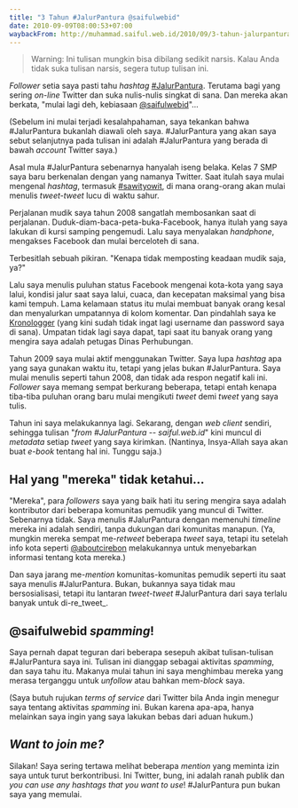 ```yaml
---
title: "3 Tahun #JalurPantura @saifulwebid"
date: 2010-09-09T08:00:53+07:00
waybackFrom: http://muhammad.saiful.web.id/2010/09/3-tahun-jalurpantura-saifulwebid.html
---
```

> Warning: Ini tulisan mungkin bisa dibilang sedikit narsis. Kalau Anda tidak suka tulisan narsis, segera tutup tulisan ini.

_Follower_ setia saya pasti tahu _hashtag_ [#JalurPantura][1]. Terutama bagi yang sering _on-line_ Twitter dan suka nulis-nulis singkat di sana. Dan mereka akan berkata, "mulai lagi deh, kebiasaan [@saifulwebid][2]"...

(Sebelum ini mulai terjadi kesalahpahaman, saya tekankan bahwa #JalurPantura bukanlah diawali oleh saya. #JalurPantura yang akan saya sebut selanjutnya pada tulisan ini adalah #JalurPantura yang berada di bawah _account_ Twitter saya.)

Asal mula #JalurPantura sebenarnya hanyalah iseng belaka. Kelas 7 SMP saya baru berkenalan dengan yang namanya Twitter. Saat itulah saya mulai mengenal _hashtag_, termasuk [#sawityowit][3], di mana orang-orang akan mulai menulis _tweet-tweet_ lucu di waktu sahur.

Perjalanan mudik saya tahun 2008 sangatlah membosankan saat di perjalanan. Duduk-diam-baca-peta-buka-Facebook, hanya itulah yang saya lakukan di kursi samping pengemudi. Lalu saya menyalakan _handphone_, mengakses Facebook dan mulai berceloteh di sana.

Terbesitlah sebuah pikiran. "Kenapa tidak memposting keadaan mudik saja, ya?"

<!--more-->

Lalu saya menulis puluhan status Facebook mengenai kota-kota yang saya lalui, kondisi jalur saat saya lalui, cuaca, dan kecepatan maksimal yang bisa kami tempuh. Lama kelamaan status itu mulai membuat banyak orang kesal dan menyalurkan umpatannya di kolom komentar. Dan pindahlah saya ke [Kronologger][4] (yang kini sudah tidak ingat lagi username dan password saya di sana). Umpatan tidak lagi saya dapat, tapi saat itu banyak orang yang mengira saya adalah petugas Dinas Perhubungan.

Tahun 2009 saya mulai aktif menggunakan Twitter. Saya lupa _hashtag_ apa yang saya gunakan waktu itu, tetapi yang jelas bukan #JalurPantura. Saya mulai menulis seperti tahun 2008, dan tidak ada respon negatif kali ini. _Follower_ saya memang sempat berkurang beberapa, tetapi entah kenapa tiba-tiba puluhan orang baru mulai mengikuti _tweet_ demi _tweet_ yang saya tulis.

Tahun ini saya melakukannya lagi. Sekarang, dengan _web client_ sendiri, sehingga tulisan "_from #JalurPantura -- saiful.web.id_" kini muncul di _metadata_ setiap _tweet_ yang saya kirimkan. (Nantinya, Insya-Allah saya akan buat _e-book_ tentang hal ini. Tunggu saja.)

## Hal yang "mereka" tidak ketahui...

"Mereka", para _followers_ saya yang baik hati itu sering mengira saya adalah kontributor dari beberapa komunitas pemudik yang muncul di Twitter. Sebenarnya tidak. Saya menulis #JalurPantura dengan memenuhi _timeline_ mereka ini adalah sendiri, tanpa dukungan dari komunitas manapun. (Ya, mungkin mereka sempat me-_retweet_ beberapa _tweet_ saya, tetapi itu setelah info kota seperti [@aboutcirebon][5] melakukannya untuk menyebarkan informasi tentang kota mereka.)

Dan saya jarang me-_mention_ komunitas-komunitas pemudik seperti itu saat saya menulis #JalurPantura. Bukan, bukannya saya tidak mau bersosialisasi, tetapi itu lantaran _tweet-tweet_ #JalurPantura dari saya terlalu banyak untuk di-re_tweet_.

## @saifulwebid _spamming_!

Saya pernah dapat teguran dari beberapa sesepuh akibat tulisan-tulisan #JalurPantura saya ini. Tulisan ini dianggap sebagai aktivitas _spamming_, dan saya tahu itu. Makanya mulai tahun ini saya menghimbau mereka yang merasa terganggu untuk _unfollow_ atau bahkan mem-_block_ saya.

(Saya butuh rujukan _terms of service_ dari Twitter bila Anda ingin menegur saya tentang aktivitas _spamming_ ini. Bukan karena apa-apa, hanya melainkan saya ingin yang saya lakukan bebas dari aduan hukum.)

## _Want to join me?_

Silakan! Saya sering tertawa melihat beberapa _mention_ yang meminta izin saya untuk turut berkontribusi. Ini Twitter, bung, ini adalah ranah publik dan _you can use any hashtags that you want to use_! #JalurPantura pun bukan saya yang memulai.

[1]: http://search.twitter.com/search?q=%23JalurPantura
[2]: http://twitter.com/saifulwebid/
[3]: http://search.twitter.com/search?q=%23sawityowit
[4]: http://www.kronologger.com/
[5]: http://twitter.com/aboutcirebon
